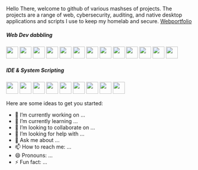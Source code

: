 Hello There,  welcome to github of various mashses of projects. The projects are a range of web, cybersecurity, auditing, and native desktop applications and scripts I use to keep my homelab and secure. 
<a href='https://webportfolio-6gl.pages.dev/' target='_blank'>Webportfolio</a>

<h5> Web Dev dabbling</h5>
<div>
  <img height="32" width="32" src="https://cdn.simpleicons.org/html5/[COLOR]" /> 
  <img height="32" width="32" src="https://cdn.simpleicons.org/javascript/[COLOR]"  />
  <img height="32" width="32" src="https://cdn.simpleicons.org/css3/[COLOR]" />
  <img height="32" width="32" src="https://cdn.simpleicons.org/node.js/[COLOR]" />
  <img height="32" width="32" src="https://cdn.simpleicons.org/npm/[COLOR]" />
  <img height="32" width="32" src="https://cdn.simpleicons.org/react/[COLOR]"  />
  <img height="32" width="32" src="https://cdn.simpleicons.org/mdx/[COLOR]" />
  <img height="32" width="32" src="https://cdn.simpleicons.org/remix/[COLOR]"  />
  <img height="32" width="32" src="https://cdn.simpleicons.org/php/[COLOR]"  />
  <img height="32" width="32" src="https://cdn.simpleicons.org/mysql/[COLOR]"  />
  <img height="32" width="32" src="https://cdn.simpleicons.org/postgresql/[COLOR]"  />
  <img height="32" width="32" src="https://cdn.simpleicons.org/apache/[COLOR]" />
  <img height="32" width="32" src="https://cdn.simpleicons.org/nginx/[COLOR]" />
</div>

<h5> IDE & System Scripting </h5>
<div>
  <img height="32" width="32" src="https://www.svgrepo.com/download/331782/visual-studio.svg" /> 
  <img height="32" width="32" src="https://cdn.simpleicons.org/notepad++/[COLOR]"  />
  <img height="32" width="32" src="https://cdn.simpleicons.org/nano/[COLOR]" />
  <img height="32" width="32" src="https://cdn.simpleicons.org/fishshell/[COLOR]" />
  <img height="32" width="32" src="https://cdn.simpleicons.org/gnubash/[COLOR]"  />
  <img height="32" width="32" src="https://cdn.simpleicons.org/vim/[COLOR]" />
  <img height="32" width="32" src="https://cdn.simpleicons.org/bat/[COLOR]"  />
  <img height="32" width="32" src="https://th.bing.com/th/id/OIP.M69ZsGXeBBsGwu0tX0X9NQHaHa?rs=1&pid=ImgDetMain"  />
  <img height="32" width="32" src="https://cdn.simpleicons.org/bat/[apachenetbeanside]" />  
</div>


Here are some ideas to get you started:

- 🔭 I’m currently working on ...
- 🌱 I’m currently learning ...
- 👯 I’m looking to collaborate on ...
- 🤔 I’m looking for help with ...
- 💬 Ask me about ...
- 📫 How to reach me: ...
- 😄 Pronouns: ...
- ⚡ Fun fact: ...
<!--
**stillHere3000/stillHere3000** is a ✨ _special_ ✨ repository because its `README.md` (this file) appears on your GitHub profile.

Here are some ideas to get you started:

- 🔭 I’m currently working on ...
- 🌱 I’m currently learning ...
- 👯 I’m looking to collaborate on ...
- 🤔 I’m looking for help with ...
- 💬 Ask me about ...
- 📫 How to reach me: ...
- 😄 Pronouns: ...
- ⚡ Fun fact: ...
-->
